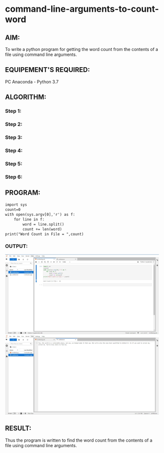 # command-line-arguments-to-count-word
## AIM:
To write a python program for getting the word count from the contents of a file using command line arguments.
## EQUIPEMENT'S REQUIRED: 
PC
Anaconda - Python 3.7
## ALGORITHM: 
### Step 1:

### Step 2: 
 
### Step 3: 

### Step 4:  

### Step 5: 

### Step 6: 

## PROGRAM:
~~~
import sys
count=0
with open(sys.argv[0],'r') as f:
    for line in f:
        word = line.split()
        count += len(word)
print("Word Count in File = ",count)
~~~

### OUTPUT:
![Argument](cmd1.jpg)
![Argument](cmd2.jpg)
## RESULT:
Thus the program is written to find the word count from the contents of a file using command line arguments.
